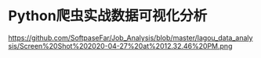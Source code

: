 # Python爬虫实战数据可视化分析


https://github.com/SoftpaseFar/Job_Analysis/blob/master/lagou_data_analysis/Screen%20Shot%202020-04-27%20at%2012.32.46%20PM.png
